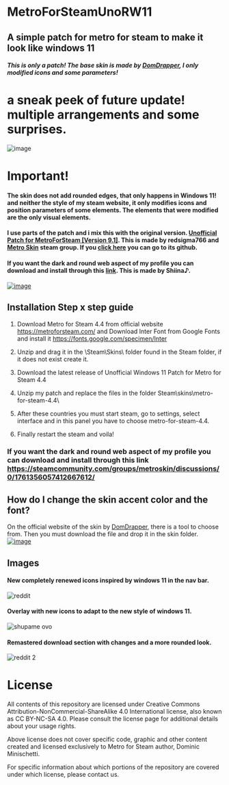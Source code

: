 # MetroForSteamUnoRW11

## A simple patch for metro for steam to make it look like windows 11

##### This is only a patch! The base skin is made by [DomDrapper](https://metroforsteam.com/), I only modified icons and some parameters!

# a sneak peek of future update! multiple arrangements and some surprises.
![image](https://user-images.githubusercontent.com/87723899/128289074-d2008b16-a608-4308-9882-0f88bec246db.png)


# Important!
#### The skin does not add rounded edges, that only happens in Windows 11! and neither the style of my steam website, it only modifies icons and position parameters of some elements. The elements that were modified are the only visual elements.
#### I use parts of the patch and i mix this with the original version. [Unofficial Patch for MetroForSteam [Version 9.1]](https://steamcommunity.com/groups/metroskin/discussions/0/141136086931804907). This is made by redsigma766 and [Metro Skin](https://steamcommunity.com/groups/metroskin) steam group. If you [click here](https://github.com/redsigma/UPMetroSkin/) you can go to its github.
#### If you want the dark and round web aspect of my profile you can download and install through this [link](https://steamcommunity.com/groups/metroskin/discussions/0/1761356057412667612/). This is made by Shiina♪. 
[![image](https://i.gyazo.com/8430c49d1e06662c1c114ecca701de6a.png)](https://steamcommunity.com/groups/metroskin/discussions/0/1761356057412667612/)



## Installation Step x step guide

1. Download Metro for Steam 4.4 from official website https://metroforsteam.com/ and Download Inter Font from Google Fonts and install it https://fonts.google.com/specimen/Inter

2. Unzip and drag it in the \Steam\Skins\ folder found in the Steam folder, if it does not exist create it.

3. Download the latest release of Unofficial Windows 11 Patch for Metro for Steam 4.4

4. Unzip my patch and replace the files in the folder Steam\skins\metro-for-steam-4.4\

5. After these countries you must start steam, go to settings, select interface and in this panel you have to choose metro-for-steam-4.4. 

6. Finally restart the steam and voila!

### If you want the dark and round web aspect of my profile you can download and install through this link https://steamcommunity.com/groups/metroskin/discussions/0/1761356057412667612/ 

## How do I change the skin accent color and the font?
On the official website of the skin by [DomDrapper](https://metroforsteam.com/), there is a tool to choose from. Then you must download the file and drop it in the skin folder.
[![image](https://i.gyazo.com/ee317c0d977858d2f73d302262d56e35.png)
](https://metroforsteam.com/personalize)

## Images 
#### New completely renewed icons inspired by windows 11 in the nav bar.
![reddit](https://user-images.githubusercontent.com/87723899/126405953-31b04cdd-ba46-4ca4-8b50-203f71397346.png)
####  Overlay with new icons to adapt to the new style of windows 11.
![shupame ovo](https://user-images.githubusercontent.com/87723899/126405954-4d291bab-1ea7-4054-8802-d66ad9db2880.png)
#### Remastered download section with changes and a more rounded look.
![reddit 2](https://user-images.githubusercontent.com/87723899/126405955-90bcf2d5-9e66-4067-9e96-f634a809ef75.png)


# License
All contents of this repository are licensed under Creative Commons Attribution-NonCommercial-ShareAlike 4.0 International license, also known as CC BY-NC-SA 4.0. Please consult the license page for additional details about your usage rights.

Above license does not cover specific code, graphic and other content created and licensed exclusively to Metro for Steam author, Dominic Minischetti.

For specific information about which portions of the repository are covered under which license, please contact us.
